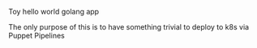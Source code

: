 Toy hello world golang app

The only purpose of this is to have something trivial to deploy to k8s via Puppet
Pipelines
 
